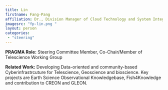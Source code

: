 ```yaml
---
title: Lin
firstname: Fang-Pang
affiliation: Dr., Division Manager of Cloud Technology and System Integration, National Center for High-performance Computing (NCHC)
imagesrc: "fp-lin.png "
layout: person
categories:
 - "steering"
---
```


**PRAGMA Role:** Steering Committee Member, Co-Chair/Member of Telescience Working Group

**Related Work:** Developing Data-oriented and community-based Cyberinfrastrcuture
for Telescience, Geoscience and bioscience. Key projects are Earth Science
Observational Knowledgebase, Fish4Knowledge and contribution to CREON and GLEON.
